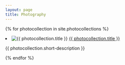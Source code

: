 ```yaml
---
layout: page
title: Photography
---
```

{% for photocollection in site.photocollections %}
  <div class="photocollection">
<!--     <h2><a href="{{ photocollection.url }}">{{ photocollection.title }}</a></h2> -->
    <li>
        <img src="{{ photocollection.thumbnail-path }}" alt="{{ photocollection.title }}"/>
        <a href="{{ photocollection.url }}">{{ photocollection.title }}</a>
        <p>{{ photocollection.short-description }}</p>
    </li>


  </div>
 
{% endfor %} 

